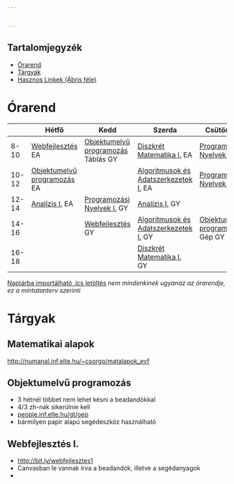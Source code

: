 ```yaml
--- 


---
```


## Tartalomjegyzék

*   [Órarend](#%C3%93rarend)
*   [Tárgyak](#t%C3%A1rgyak)
*   [Hasznos Linkek (Ábris féle)](#tov%C3%A1bbi-hasznos-linkek)

# Órarend

||Hétfő|Kedd|Szerda|Csütörtök|Péntek|
|--- |--- |--- |--- |--- |--- |
|8-10|[Webfejlesztés](#web) EA|[Objektumelvű programozás](#obj) Táblás GY|[Diszkrét Matematika I.](#dm1) EA|[Programozási Nyelvek II.](#pny2)||
|10-12|[Objektumelvű programozás](#obj) EA||[Algoritmusok és Adatszerkezetek I.](#alg) EA|[Programozási Nyelvek I.](#pny1)||
|12-14|[Analízis I.](#anal) EA|[Programozási Nyelvek I.](#pny1) GY|[Analízis I.](#anal) GY|||
|14-16||[Webfejlesztés](#web) GY|[Algoritmusok és Adatszerkezetek I.](#alg) GY|[Objektumelvű programozás](#obj) Gép GY||
|16-18|||[Diszkrét Matematika I.](#dm1) GY|||


[Naptárba importálható .ics letöltés](https://hallgato.neptun.elte.hu/cal/cal.ashx?id=00FC8D3C78B74F112038936A1904DE48E6A98272D7B270C90D129754665EC7482B061661E3833FAF.ics)
*nem mindenkinek ugyanaz az órarendje, ez a mintatanterv szerinti*

# Tárgyak

## Matematikai alapok
http://numanal.inf.elte.hu/~csorgo/matalapok_evf
## Objektumelvű programozás
- 3 hétnél többet nem lehet késni a beadandókkal  
- 4/3 zh-nak sikerülnie kell  
- [people.inf.elte.hu/gt/oep](http://people.inf.elte.hu/gt/oep)  
- bármilyen papír alapú segédeszköz használható

## Webfejlesztés I.
- http://bit.ly/webfejlesztes1
- Canvasban le vannak írva a beadandók, illetve a segédanyagok
- 
<!--stackedit_data:
eyJoaXN0b3J5IjpbMTMyMjUyODI5Nl19
-->